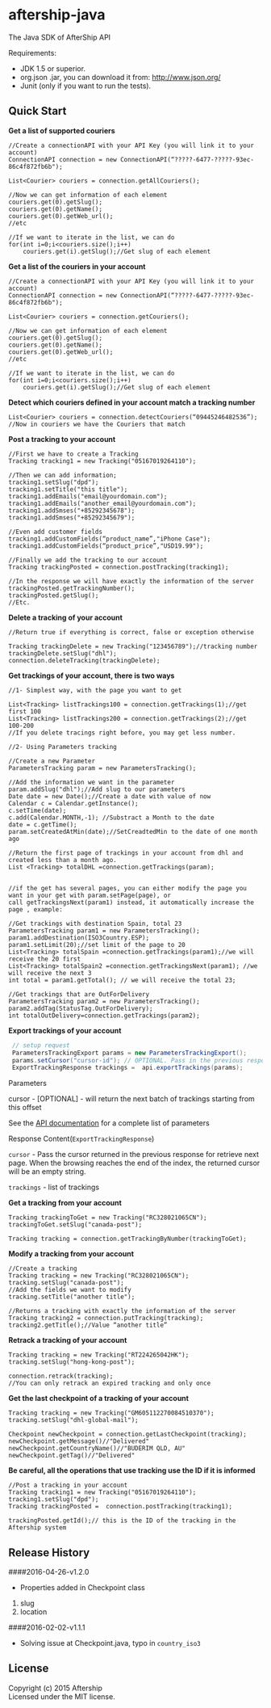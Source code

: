 aftership-java
==============

The Java SDK of AfterShip API

Requirements:

- JDK 1.5 or superior.
- org.json .jar, you can download it from: http://www.json.org/
- Junit (only if you want to run the tests).

Quick Start
--------------


**Get a list of supported couriers**

	//Create a connectionAPI with your API Key (you will link it to your account)
  	ConnectionAPI connection = new ConnectionAPI(“?????-6477-?????-93ec-86c4f872fb6b");

   	List<Courier> couriers = connection.getAllCouriers();

	//Now we can get information of each element
	couriers.get(0).getSlug();
	couriers.get(0).getName();
	couriers.get(0).getWeb_url();
	//etc

	//If we want to iterate in the list, we can do
	for(int i=0;i<couriers.size();i++)
		couriers.get(i).getSlug();//Get slug of each element
		
**Get a list of the couriers in your account**

	//Create a connectionAPI with your API Key (you will link it to your account)
  	ConnectionAPI connection = new ConnectionAPI(“?????-6477-?????-93ec-86c4f872fb6b");

   	List<Courier> couriers = connection.getCouriers();

	//Now we can get information of each element
	couriers.get(0).getSlug();
	couriers.get(0).getName();
	couriers.get(0).getWeb_url();
	//etc

	//If we want to iterate in the list, we can do
	for(int i=0;i<couriers.size();i++)
		couriers.get(i).getSlug();//Get slug of each element
		


**Detect which couriers defined in your account match a tracking number**

	List<Courier> couriers = connection.detectCouriers(“09445246482536”);
	//Now in couriers we have the Couriers that match


**Post a tracking to your account**

	//First we have to create a Tracking
	Tracking tracking1 = new Tracking("05167019264110");

	//Then we can add information;
    tracking1.setSlug("dpd");
    tracking1.setTitle("this title");
    tracking1.addEmails("email@yourdomain.com");
    tracking1.addEmails("another_email@yourdomain.com");
    tracking1.addSmses("+85292345678");
    tracking1.addSmses("+85292345679");

	//Even add customer fields
    tracking1.addCustomFields(“product_name”,"iPhone Case");
    tracking1.addCustomFields(“product_price”,"USD19.99");

	//Finally we add the tracking to our account
    Tracking trackingPosted = connection.postTracking(tracking1);

	//In the response we will have exactly the information of the server
	trackingPosted.getTrackingNumber();
	trackingPosted.getSlug();
	//Etc.


**Delete a tracking of your account**

	//Return true if everything is correct, false or exception otherwise
	
	Tracking trackingDelete = new Tracking("123456789");//tracking number
	trackingDelete.setSlug("dhl");
	connection.deleteTracking(trackingDelete);


**Get trackings of your account, there is two ways**

	//1- Simplest way, with the page you want to get

	List<Tracking> listTrackings100 = connection.getTrackings(1);//get first 100
	List<Tracking> listTrackings200 = connection.getTrackings(2);//get 100-200
	//If you delete tracings right before, you may get less number.

	//2- Using Parameters tracking

	//Create a new Parameter
	ParametersTracking param = new ParametersTracking();

	//Add the information we want in the parameter
	param.addSlug("dhl");//Add slug to our parameters
	Date date = new Date();//Create a date with value of now
	Calendar c = Calendar.getInstance();
	c.setTime(date);
    c.add(Calendar.MONTH,-1); //Substract a Month to the date
    date = c.getTime();
    param.setCreatedAtMin(date);//SetCreadtedMin to the date of one month ago

	//Return the first page of trackings in your account from dhl and created less than a month ago.
	List <Tracking> totalDHL =connection.getTrackings(param);


	//if the get has several pages, you can either modify the page you want in your get with param.setPage(page), or
	call getTrackingsNext(param1) instead, it automatically increase the page , example:

	//Get trackings with destination Spain, total 23
	ParametersTracking param1 = new ParametersTracking();
    param1.addDestination(ISO3Country.ESP);
    param1.setLimit(20);//set limit of the page to 20
    List<Tracking> totalSpain =connection.getTrackings(param1);//we will receive the 20 first
    List<Tracking> totalSpain2 =connection.getTrackingsNext(param1); //we will receive the next 3
    int total = param1.getTotal(); // we will receive the total 23;

	//Get trackings that are OutForDelivery
    ParametersTracking param2 = new ParametersTracking();
    param2.addTag(StatusTag.OutForDelivery);
    int totalOutDelivery=connection.getTrackings(param2);

**Export trackings of your account**
```java
 // setup request
 ParametersTrackingExport params = new ParametersTrackingExport();
 params.setCursor("cursor-id"); // OPTIONAL. Pass in the previous response's cursor data to retrieve the next tracking batch
 ExportTrackingResponse trackings =  api.exportTrackings(params);
```

Parameters

cursor - [OPTIONAL] - will return the next batch of trackings starting from this offset

See the [API documentation](https://www.aftership.com/docs/api/4/trackings/get-trackings-export) for a complete list of parameters

Response Content(```ExportTrackingResponse```)

```cursor``` - Pass the cursor returned in the previous response for retrieve next page. When the browsing reaches the end of the index, the returned cursor will be an empty string.

```trackings``` - list of trackings


**Get a tracking from your account**

	Tracking trackingToGet = new Tracking("RC328021065CN");
	trackingToGet.setSlug("canada-post");

	Tracking tracking = connection.getTrackingByNumber(trackingToGet);


**Modify a tracking from your account**

	//Create a tracking
	Tracking tracking = new Tracking("RC328021065CN");
    tracking.setSlug("canada-post");
    //Add the fields we want to modify
    tracking.setTitle("another title");

	//Returns a tracking with exactly the information of the server
	Tracking tracking2 = connection.putTracking(tracking);
	tracking2.getTitle();//Value “another title”


**Retrack a tracking of your account**

	Tracking tracking = new Tracking("RT224265042HK");
    tracking.setSlug("hong-kong-post");
    
	connection.retrack(tracking);
	//You can only retrack an expired tracking and only once


**Get the last checkpoint of a tracking of your account**

	Tracking tracking = new Tracking("GM605112270084510370");
    tracking.setSlug("dhl-global-mail");
    
	Checkpoint newCheckpoint = connection.getLastCheckpoint(tracking);
	newCheckpoint.getMessage()//"Delivered"
	newCheckpoint.getCountryName()//"BUDERIM QLD, AU"
	newCheckpoint.getTag()//"Delivered"


**Be careful, all the operations that use tracking use the ID if it is informed**


	//Post a tracking in your account
	Tracking tracking1 = new Tracking("05167019264110");
    tracking1.setSlug("dpd");
	Tracking trackingPosted =  connection.postTracking(tracking1);
	
	trackingPosted.getId();// this is the ID of the tracking in the Aftership system

## Release History
####2016-04-26-v1.2.0
* Properties added in Checkpoint class
 1. slug
 2. location

####2016-02-02-v1.1.1
* Solving issue at Checkpoint.java, typo in ```country_iso3```

## License
Copyright (c) 2015 Aftership  
Licensed under the MIT license.

	

